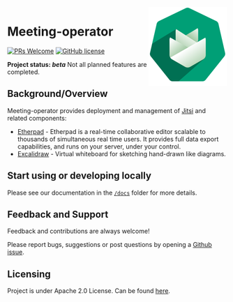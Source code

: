 <img src="./docs/assets/logo.png" alt="Logo of the project" align="right">

# Meeting-operator
[![PRs Welcome](https://img.shields.io/badge/PRs-welcome-brightgreen.svg?style=flat-square)](http://makeapullrequest.com) [![GitHub license](https://img.shields.io/badge/license-APACHE-red.svg?style=flat-square)](https://github.com/onmetal/meeting-operator/blob/master/LICENSE)

**Project status: *beta*** Not all planned features are completed.
## Background/Overview
Meeting-operator provides deployment and management of [Jitsi](https://jitsi.org/)
and related components:
* [Etherpad](https://etherpad.org/) - Etherpad is a real-time collaborative editor scalable to thousands of simultaneous real time users. It provides full data export capabilities, and runs on your server, under your control.
* [Excalidraw](https://excalidraw.com/) - Virtual whiteboard for sketching hand-drawn like diagrams.

## Start using or developing locally

Please see our documentation in the [`/docs`](./docs) folder for more details.

## Feedback and Support

Feedback and contributions are always welcome!

Please report bugs, suggestions or post questions by opening a [Github issue](https://github.com/onmetal/meeting-operator/issues).

## Licensing

Project is under Apache 2.0 License.
Can be found [here](https://github.com/onmetal/meeting-operator/blob/master/LICENSE).


